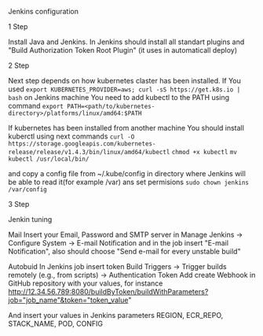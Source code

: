Jenkins configuration

1 Step

Install Java and Jenkins.
In Jenkins should install all standart plugins and "Build Authorization Token Root Plugin" (it uses in automaticall deploy)

2 Step

Next step depends on how kubernetes claster has been installed.
If You used ```export KUBERNETES_PROVIDER=aws; curl -sS https://get.k8s.io | bash``` on Jenkins machine
You need to add kubectl to the PATH using command ```export PATH=<path/to/kubernetes-directory>/platforms/linux/amd64:$PATH```

If kubernetes has been installed from another machine You should install kuberctl using next commands 
```curl -O https://storage.googleapis.com/kubernetes-release/release/v1.4.3/bin/linux/amd64/kubectl```
```chmod +x kubectl```
```mv kubectl /usr/local/bin/```

and copy a config file from ~/.kube/config in directory where Jenkins will be able to read it(for example /var)
ans set permisions ```sudo chown jenkins /var/config```


3 Step

Jenkin tuning

Mail
Insert your Email, Password and SMTP server in Manage Jenkins -> Configure System -> E-mail Notification
and in the job insert "E-mail Notification", also should choose "Send e-mail for every unstable build"

Autobuid
In Jenkins job insert token Build Triggers -> Trigger builds remotely (e.g., from scripts) -> Authentication Token
Add create Webhook in GitHub repository with your values, for instance  http://12.34.56.789:8080/buildByToken/buildWithParameters?job="job_name"&token="token_value"


And insert your values in Jenkins parameters REGION, ECR_REPO, STACK_NAME, POD, CONFIG






